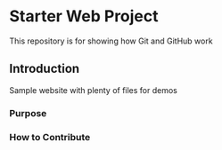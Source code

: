 # Starter Web Project

This repository is for showing how Git and GitHub work

## Introduction

Sample website with plenty of files for demos

### Purpose

### How to Contribute
